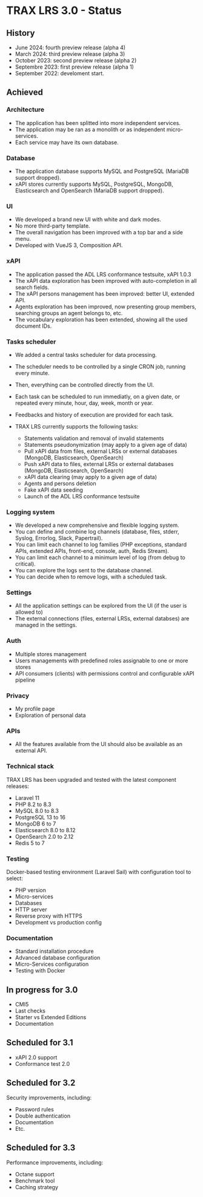# TRAX LRS 3.0 - Status

## History

- June 2024: fourth preview release (alpha 4)
- March 2024: third preview release (alpha 3)
- October 2023: second preview release (alpha 2)
- Septembre 2023: first preview release (alpha 1)
- September 2022: develoment start.

## Achieved

### Architecture

- The application has been splitted into more independent services.
- The application may be ran as a monolith or as independent micro-services.
- Each service may have its own database.

### Database

- The application database supports MySQL and PostgreSQL (MariaDB support dropped).
- xAPI stores currently supports MySQL, PostgreSQL, MongoDB, Elasticsearch and OpenSearch (MariaDB support dropped).

### UI

- We developed a brand new UI with white and dark modes.
- No more third-party template.
- The overall navigation has been improved with a top bar and a side menu.
- Developed with VueJS 3, Composition API.

### xAPI

- The application passed the ADL LRS conformance testsuite, xAPI 1.0.3 
- The xAPI data exploration has been improved with auto-completion in all search fields.
- The xAPI persons management has been improved: better UI, extended API.
- Agents exploration has been improved, now presenting group members, searching groups an agent belongs to, etc.
- The vocabulary exploration has been extended, showing all the used document IDs.

### Tasks scheduler

- We added a central tasks scheduler for data processing.
- The scheduler needs to be controlled by a single CRON job, running every minute.
- Then, everything can be controlled directly from the UI.
- Each task can be scheduled to run immediatly, on a given date, or repeated every minute, hour, day, week, month or year.
- Feedbacks and history of execution are provided for each task.

- TRAX LRS currently supports the following tasks:
    - Statements validation and removal of invalid statements
    - Statements pseudonymization (may apply to a given age of data)
    - Pull xAPI data from files, external LRSs or external databases (MongoDB, Elasticsearch, OpenSearch)
    - Push xAPI data to files, external LRSs or external databases (MongoDB, Elasticsearch, OpenSearch)
    - xAPI data clearing (may apply to a given age of data)
    - Agents and persons deletion
    - Fake xAPI data seeding
    - Launch of the ADL LRS conformance testsuite 

### Logging system

- We developed a new comprehensive and flexible logging system.
- You can define and combine log channels (database, files, stderr, Syslog, Errorlog, Slack, Papertrail).
- You can limit each channel to log families (PHP exceptions, standard APIs, extended APIs, front-end, console, auth, Redis Stream).
- You can limit each channel to a minimum level of log (from debug to critical).
- You can explore the logs sent to the database channel.
- You can decide when to remove logs, with a scheduled task.

### Settings

- All the application settings can be explored from the UI (if the user is allowed to)
- The external connections (files, external LRSs, external databses) are managed in the settings.

### Auth

- Multiple stores management
- Users managements with predefined roles assignable to one or more stores
- API consumers (clients) with permissions control and configurable xAPI pipeline

### Privacy

- My profile page
- Exploration of personal data

### APIs

- All the features available from the UI should also be available as an external API.

### Technical stack

TRAX LRS has been upgraded and tested with the latest component releases:

- Laravel 11
- PHP 8.2 to 8.3
- MySQL 8.0 to 8.3
- PostgreSQL 13 to 16
- MongoDB 6 to 7
- Elasticsearch 8.0 to 8.12
- OpenSearch 2.0 to 2.12
- Redis 5 to 7

### Testing

Docker-based testing environment (Laravel Sail) with configuration tool to select:

- PHP version
- Micro-services
- Databases
- HTTP server
- Reverse proxy with HTTPS
- Development vs production config

### Documentation

- Standard installation procedure
- Advanced database configuration
- Micro-Services configuration
- Testing with Docker


## In progress for 3.0

- CMI5
- Last checks
- Starter vs Extended Editions
- Documentation


## Scheduled for 3.1

- xAPI 2.0 support
- Conformance test 2.0


## Scheduled for 3.2

Security improvements, including:

- Password rules
- Double authentication
- Documentation
- Etc.


## Scheduled for 3.3

Performance improvements, including:

- Octane support
- Benchmark tool
- Caching strategy

